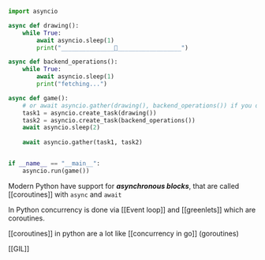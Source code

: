 ```python
import asyncio

async def drawing():
    while True:
        await asyncio.sleep(1)
        print("_______________👤__________________")

async def backend_operations():
    while True:
        await asyncio.sleep(1)
        print("fetching...")

async def game():
    # or await asyncio.gather(drawing(), backend_operations()) if you dont need to keep an individual reference
    task1 = asyncio.create_task(drawing())
    task2 = asyncio.create_task(backend_operations())
    await asyncio.sleep(2)
    
    await asyncio.gather(task1, task2)


if __name__ == "__main__":
    asyncio.run(game())

```

Modern Python have support for ***asynchronous blocks***, that are called [[coroutines]] with `async` and `await`

In Python concurrency is done via [[Event loop]] and [[greenlets]] which are coroutines.

[[coroutines]] in python are a lot like [[concurrency in go]] (goroutines)

[[GIL]]